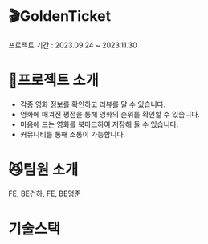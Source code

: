# 🎬GoldenTicket
프로젝트 기간 : 2023.09.24 ~ 2023.11.30

# 🧗프로젝트 소개
- 각종 영화 정보를 확인하고 리뷰를 달 수 있습니다.<br>
- 영화에 매겨진 평점을 통해 영화의 순위를 확인할 수 있습니다.<br>
- 마음에 드는 영화를 북마크하여 저장해 둘 수 있습니다.<br>
- 커뮤니티를 통해 소통이 가능합니다.

# 😼팀원 소개
FE, BE건하, FE, BE명준

# 기술스택
